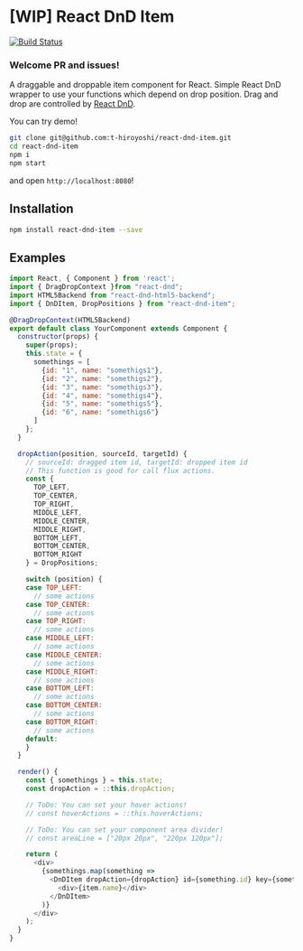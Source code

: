 # [WIP] React DnD Item
[![Build Status](https://travis-ci.org/t-hiroyoshi/react-dnd-item.svg)](https://travis-ci.org/t-hiroyoshi/react-dnd-item)

### Welcome PR and issues!

A draggable and droppable item component for React.
Simple React DnD wrapper to use your functions which depend on drop position.
Drag and drop are controlled by [React DnD](https://github.com/gaearon/react-dnd).

You can try demo!

```sh
git clone git@github.com:t-hiroyoshi/react-dnd-item.git
cd react-dnd-item
npm i
npm start
```

and open `http://localhost:8080`!

## Installation

```sh
npm install react-dnd-item --save
```

## Examples

```js
import React, { Component } from 'react';
import { DragDropContext }from "react-dnd";
import HTML5Backend from "react-dnd-html5-backend";
import { DnDItem, DropPositions } from "react-dnd-item";

@DragDropContext(HTML5Backend)
export default class YourComponent extends Component {
  constructor(props) {
    super(props);
    this.state = {
      somethings = [
        {id: "1", name: "somethigs1"},
        {id: "2", name: "somethigs2"},
        {id: "3", name: "somethigs3"},
        {id: "4", name: "somethigs4"},
        {id: "5", name: "somethigs5"},
        {id: "6", name: "somethigs6"}
      ]
    };
  }

  dropAction(position, sourceId, targetId) {
    // sourceId: dragged item id, targetId: dropped item id
    // This function is good for call flux actions.
    const {
      TOP_LEFT,
      TOP_CENTER,
      TOP_RIGHT,
      MIDDLE_LEFT,
      MIDDLE_CENTER,
      MIDDLE_RIGHT,
      BOTTOM_LEFT,
      BOTTOM_CENTER,
      BOTTOM_RIGHT
    } = DropPositions;

    switch (position) {
    case TOP_LEFT:
      // some actions
    case TOP_CENTER:
      // some actions
    case TOP_RIGHT:
      // some actions
    case MIDDLE_LEFT:
      // some actions
    case MIDDLE_CENTER:
      // some actions
    case MIDDLE_RIGHT:
      // some actions
    case BOTTOM_LEFT:
      // some actions
    case BOTTOM_CENTER:
      // some actions
    case BOTTOM_RIGHT:
      // some actions
    default:
    }
  }

  render() {
    const { somethings } = this.state;
    const dropAction = ::this.dropAction;

    // ToDo: You can set your hover actions!
    // const hoverActions = ::this.hoverActions;

    // ToDo: You can set your component area divider!
    // const areaLine = ["20px 20px", "220px 120px"];

    return (
      <div>
        {somethings.map(something =>
          <DnDItem dropAction={dropAction} id={something.id} key={something.id}>
            <div>{item.name}</div>
          </DnDItem>
        )}
      </div>
    );
  }
}
```
